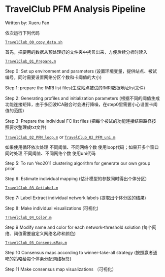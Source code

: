 # TravelClub PFM Analysis Pipeline

Written by: Xueru Fan

依次运行下列代码



[`TravelClub_00_copy_data.sh`](code/TravelClub_00_copy_data.sh)
   
   首先，把要用的数据从预处理好的文件夹中拷贝出来，方便后续分析时读入

[`TravelClub_01_Prepare.m`](code/TravelClub_01_Prepare.m)
   
   Step 0: Set up environment and parameters (设置环境变量，提供站点、被试编号，同时需要设置网络分区个数和卡阈值的大小)

   Step 1: prepare the fMRI list files(生成站点被试的fMRI数据地址list文件)

   Step 2: Generating profiles and initialization parameters (根据不同的阈值生成功能连接矩阵，由于多回波ICA融合时会进行降噪，在step0里需要小心设置卡阈值的范围)

   Step 3: Prepare the individual FC list files (把每个被试的功能连接结果路径按照要求整理成txt文件)

[`TravelClub_02_PFM_loop.m`](code/TravelClub_02_PFM_loop.m) or [`TravelClub_02_PFM_uni.m`](c0de/TravelClub_02_PFM_uni.m)
   
   如果使用循环依次处理 不同阈值、不同网络个数 使用loop代码；如果开多个窗口同时处理 不同阈值、不同网络个数 使用uni代码

   Step 5: To run Yeo2011 clustering algorithm for generate our own group prior

   Step 6: Estimate individual mapping (估计模型的参数同时得出个体分区)

[`TravelClub_03_GetLabel.m`](code/TravelClub_03_GetLabel.m)
   
   Step 7: Label Extract individual network labels (提取出个体分区的结果)

   Step 8: Make individual visualizations (可视化)

[`TravelClub_04_Color.m`](code/TravelClub_04_Color.m)

   Step 9 Modify name and color for each network-threshold solution (每个网络、阈值需要自定义网络名称和颜色)

[`TravelClub_05_ConsensusMap.m`](code/TravelClub_05_ConsensusMap.m)

   Step 10 Consensus maps according to winner-take-all strategy (按照赢者通吃的策略给每个体素分配网络标签)

   Step 11 Make consensus map visualizations （可视化）

